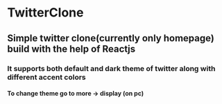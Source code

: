 # TwitterClone
## Simple twitter clone(currently only homepage) build with the help of Reactjs 
### It supports both default and dark theme of twitter along with different accent colors 
#### To change theme go to more -> display (on pc) 
